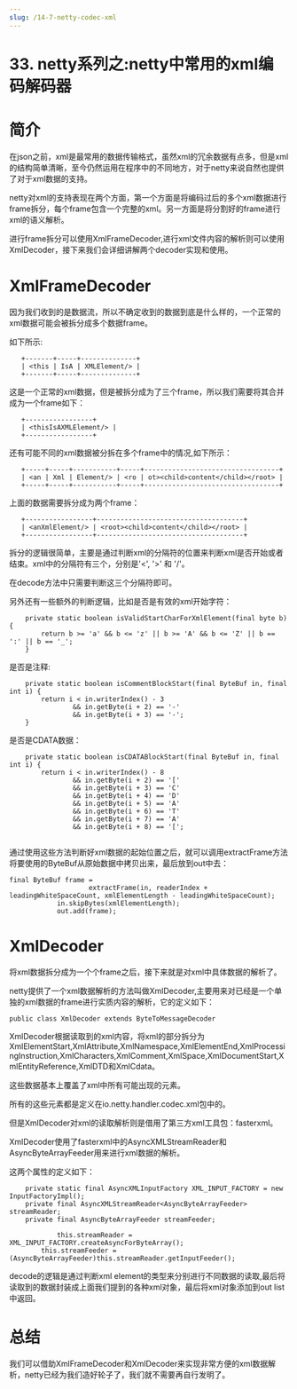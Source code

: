 ```yaml
---
slug: /14-7-netty-codec-xml
---
```


# 33. netty系列之:netty中常用的xml编码解码器



# 简介

在json之前，xml是最常用的数据传输格式，虽然xml的冗余数据有点多，但是xml的结构简单清晰，至今仍然运用在程序中的不同地方，对于netty来说自然也提供了对于xml数据的支持。

netty对xml的支持表现在两个方面，第一个方面是将编码过后的多个xml数据进行frame拆分，每个frame包含一个完整的xml。另一方面是将分割好的frame进行xml的语义解析。

进行frame拆分可以使用XmlFrameDecoder,进行xml文件内容的解析则可以使用XmlDecoder，接下来我们会详细讲解两个decoder实现和使用。

# XmlFrameDecoder

因为我们收到的是数据流，所以不确定收到的数据到底是什么样的，一个正常的xml数据可能会被拆分成多个数据frame。

如下所示:

```
   +-------+-----+--------------+
   | <this | IsA | XMLElement/> |
   +-------+-----+--------------+
```

这是一个正常的xml数据，但是被拆分成为了三个frame，所以我们需要将其合并成为一个frame如下：

```
   +-----------------+
   | <thisIsAXMLElement/> |
   +-----------------+

```

还有可能不同的xml数据被分拆在多个frame中的情况,如下所示：

```
   +-----+-----+-----------+-----+----------------------------------+
   | <an | Xml | Element/> | <ro | ot><child>content</child></root> |
   +-----+-----+-----------+-----+----------------------------------+
```

上面的数据需要拆分成为两个frame：

```
   +-----------------+-------------------------------------+
   | <anXmlElement/> | <root><child>content</child></root> |
   +-----------------+-------------------------------------+
```

拆分的逻辑很简单，主要是通过判断xml的分隔符的位置来判断xml是否开始或者结束。xml中的分隔符有三个，分别是'<', '>' 和 '/'。

在decode方法中只需要判断这三个分隔符即可。

另外还有一些额外的判断逻辑，比如是否是有效的xml开始字符：

```
    private static boolean isValidStartCharForXmlElement(final byte b) {
        return b >= 'a' && b <= 'z' || b >= 'A' && b <= 'Z' || b == ':' || b == '_';
    }
```

是否是注释:

```
    private static boolean isCommentBlockStart(final ByteBuf in, final int i) {
        return i < in.writerIndex() - 3
                && in.getByte(i + 2) == '-'
                && in.getByte(i + 3) == '-';
    }

```

是否是CDATA数据：

```
    private static boolean isCDATABlockStart(final ByteBuf in, final int i) {
        return i < in.writerIndex() - 8
                && in.getByte(i + 2) == '['
                && in.getByte(i + 3) == 'C'
                && in.getByte(i + 4) == 'D'
                && in.getByte(i + 5) == 'A'
                && in.getByte(i + 6) == 'T'
                && in.getByte(i + 7) == 'A'
                && in.getByte(i + 8) == '[';
    
```

通过使用这些方法判断好xml数据的起始位置之后，就可以调用extractFrame方法将要使用的ByteBuf从原始数据中拷贝出来，最后放到out中去：

```
final ByteBuf frame =
                    extractFrame(in, readerIndex + leadingWhiteSpaceCount, xmlElementLength - leadingWhiteSpaceCount);
            in.skipBytes(xmlElementLength);
            out.add(frame);
```

# XmlDecoder

将xml数据拆分成为一个个frame之后，接下来就是对xml中具体数据的解析了。

netty提供了一个xml数据解析的方法叫做XmlDecoder,主要用来对已经是一个单独的xml数据的frame进行实质内容的解析，它的定义如下：

```
public class XmlDecoder extends ByteToMessageDecoder 
```

XmlDecoder根据读取到的xml内容，将xml的部分拆分为XmlElementStart,XmlAttribute,XmlNamespace,XmlElementEnd,XmlProcessingInstruction,XmlCharacters,XmlComment,XmlSpace,XmlDocumentStart,XmlEntityReference,XmlDTD和XmlCdata。

这些数据基本上覆盖了xml中所有可能出现的元素。

所有的这些元素都是定义在io.netty.handler.codec.xml包中的。

但是XmlDecoder对xml的读取解析则是借用了第三方xml工具包：fasterxml。

XmlDecoder使用了fasterxml中的AsyncXMLStreamReader和AsyncByteArrayFeeder用来进行xml数据的解析。

这两个属性的定义如下：

```
    private static final AsyncXMLInputFactory XML_INPUT_FACTORY = new InputFactoryImpl();
    private final AsyncXMLStreamReader<AsyncByteArrayFeeder> streamReader;
    private final AsyncByteArrayFeeder streamFeeder;

            this.streamReader = XML_INPUT_FACTORY.createAsyncForByteArray();
        this.streamFeeder = (AsyncByteArrayFeeder)this.streamReader.getInputFeeder();
```

decode的逻辑是通过判断xml element的类型来分别进行不同数据的读取,最后将读取到的数据封装成上面我们提到的各种xml对象，最后将xml对象添加到out list中返回。

# 总结

我们可以借助XmlFrameDecoder和XmlDecoder来实现非常方便的xml数据解析，netty已经为我们造好轮子了，我们就不需要再自行发明了。

